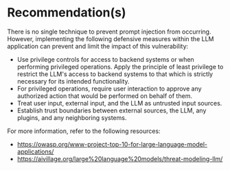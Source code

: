 # Recommendation(s)

There is no single technique to prevent prompt injection from occurring. However, implementing the following defensive measures within the LLM application can prevent and limit the impact of this vulnerability:

- Use privilege controls for access to backend systems or when performing privileged operations. Apply the principle of least privilege to restrict the LLM's access to backend systems to that which is strictly necessary for its intended functionality.
- For privileged operations, require user interaction to approve any authorized action that would be performed on behalf of them.
- Treat user input, external input, and the LLM as untrusted input sources.
- Establish trust boundaries between external sources, the LLM, any plugins, and any neighboring systems.

For more information, refer to the following resources:

- <https://owasp.org/www-project-top-10-for-large-language-model-applications/>
- <https://aivillage.org/large%20language%20models/threat-modeling-llm/>
